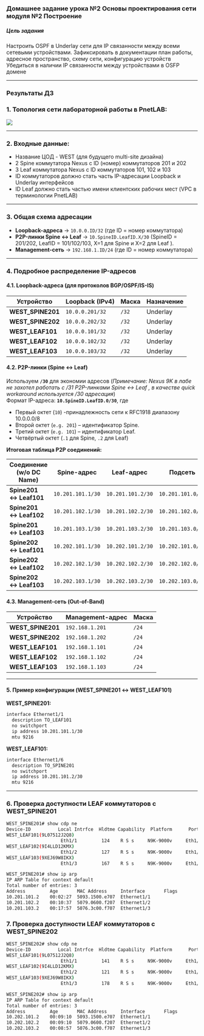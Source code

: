 ### Домашнее задание урока №2  Основы проектирования сети  модуля №2 Построение

##### Цель задания
Настроить OSPF в Underlay сети для IP связанности между всеми сетевыми устройствами.
Зафиксировать в документации план работы, адресное пространство, схему сети, конфигурацию устройств
Убедиться в наличии IP связанности между устройствами в OSFP домене


---

### Результаты ДЗ

### **1. Топология сети лабораторной работы в PnetLAB**:

 [<img src="WEST_DC_topology.JPG">](https://github.com/R0gerWilco/OTUS_DC/blob/main/Homework/Module1/Lesson03/WEST_DC_topology.JPG)

---

### **2. Входные данные**:
- Название ЦОД - WEST (для будущего multi-site дизайна)
- 2 Spine коммутатора Nexus  с ID (номер) коммутаторов 201 и 202
- 3 Leaf коммутатора Nexus  с ID коммутаторов 101, 102 и 103
- ID коммутаторов должно стать часть IP-адресации Loopback и Underlay интерфейсов
- ID Leaf должно стать частью имени клиентских рабочих мест (VPC в терминологии PnetLAB)

---

### **3. Общая схема адресации**
- **Loopback-адреса** → `10.0.0.ID/32` (где ID = номер коммутатора) 
- **P2P-линки Spine ↔ Leaf** → `10.SpineID.LeafID.X/30` (SpineID = 201/202, LeafID = 101/102/103, X=1 для Spine и X=2 для Leaf ).  
- **Management-сеть** → `192.168.1.ID/24`  (где ID = номер коммутатора)  

---

### **4. Подробное раcпределение IP-адресов**
#### **4.1. Loopback-адреса (для протоколов BGP/OSPF/IS-IS)**
| Устройство        | Loopback (IPv4)  | Маска  | Назначение |  
|-------------------|------------------|--------|------------|
| **WEST_SPINE201** | `10.0.0.201/32`  | `/32`  | Underlay   |
| **WEST_SPINE202** | `10.0.0.202/32`  | `/32`  | Underlay   |
| **WEST_LEAF101**  | `10.0.0.101/32`  | `/32`  | Underlay   |
| **WEST_LEAF102**  | `10.0.0.102/32`  | `/32`  | Underlay   |
| **WEST_LEAF103**  | `10.0.0.103/32`  | `/32`  | Underlay   |

#### **4.2. P2P-линки (Spine ↔ Leaf)**
Используем **`/30`**  для экономии адресов (_Примечание: Nexus 9K в лабе не захотел работать с /31 P2P-линками Spine ↔ Leaf , в качестве  quick workaround используется /30 адресация_)   
Формат IP-адреса: **`10.SpineID.LeafID.0/30`**, где
   - Первый октет (`10`)  -принадлежность сети к RFC1918 диапазону 10.0.0.0/8
   - Второй октет (`e.g. 201`) – идентификатор Spine.  
   - Третий октет (`e.g. 101`) – идентификатор Leaf.  
   - Четвёртый октет (`.1` для Spine, `.2` для Leaf)

**Итоговая таблица P2P соединений:**

| Соединение (w/o DC Name)| Spine-адрес       | Leaf-адрес        | Подсеть            |
|-------------------------|-------------------|-------------------|--------------------|
| **Spine201 ↔ Leaf101**  | `10.201.101.1/30` | `10.201.101.2/30` | `10.201.101.0/30`  |
| **Spine201 ↔ Leaf102**  | `10.201.102.1/30` | `10.201.102.2/30` | `10.201.102.0/30`  |
| **Spine201 ↔ Leaf103**  | `10.201.103.1/30` | `10.201.103.2/30` | `10.201.103.0/30`  |
| **Spine202 ↔ Leaf101**  | `10.202.101.1/30` | `10.202.101.2/30` | `10.202.101.0/30`  |
| **Spine202 ↔ Leaf102**  | `10.202.102.1/30` | `10.202.102.2/30` | `10.202.102.0/30`  |
| **Spine202 ↔ Leaf103**  | `10.202.103.1/30` | `10.202.103.2/30` | `10.202.103.0/30`  |


#### **4.3. Management-сеть (Out-of-Band)**
| Устройство        | Management-адрес | Маска  |
|-------------------|------------------|--------|
| **WEST_SPINE201** | `192.168.1.201`  | `/24`  |
| **WEST_SPINE202** | `192.168.1.202`  | `/24`  |
| **WEST_LEAF101**  | `192.168.1.101`  | `/24`  |
| **WEST_LEAF102**  | `192.168.1.102`  | `/24`  |
| **WEST_LEAF103**  | `192.168.1.103`  | `/24`  |

---
#### **5. Пример конфигурации (WEST_SPINE201 ↔ WEST_LEAF101)**
**WEST_SPINE201:**
```bash
interface Ethernet1/1
  description TO_LEAF101
  no switchport
  ip address 10.201.101.1/30
  mtu 9216
```

**WEST_LEAF101:**
```bash
interface Ethernet1/6
  description TO_SPINE201
  no switchport
  ip address 10.201.101.2/30
  mtu 9216
```

---

### **6. Проверка доступности LEAF коммутаторов с WEST_SPINE201**
```bash
WEST_SPINE201# show cdp ne
Device-ID          Local Intrfce  Hldtme Capability  Platform      Port ID
WEST_LEAF101(9L07512J2Q8)
                    Eth1/1         124    R S s     N9K-9000v     Eth1/6        
WEST_LEAF102(9I4LLD12KMX)
                    Eth1/2         127    R S s     N9K-9000v     Eth1/6        
WEST_LEAF103(9XEJ69W8IKX)
                    Eth1/3         167    R S s     N9K-9000v     Eth1/6        

WEST_SPINE201# show ip arp
IP ARP Table for context default
Total number of entries: 3
Address         Age       MAC Address     Interface       Flags
10.201.101.2    00:02:27  5093.1500.e707  Ethernet1/1     
10.201.102.2    00:10:37  5079.0600.f207  Ethernet1/2     
10.201.103.2    00:17:57  5076.3c00.f707  Ethernet1/3  
```

### **7. Проверка доступности LEAF коммутаторов с WEST_SPINE202**
```bash
WEST_SPINE202# show cdp ne
Device-ID          Local Intrfce  Hldtme Capability  Platform      Port ID
WEST_LEAF101(9L07512J2Q8)
                    Eth1/1         141    R S s     N9K-9000v     Eth1/7        
WEST_LEAF102(9I4LLD12KMX)
                    Eth1/2         121    R S s     N9K-9000v     Eth1/7        
WEST_LEAF103(9XEJ69W8IKX)
                    Eth1/3         178    R S s     N9K-9000v     Eth1/7     

WEST_SPINE202# show ip arp
IP ARP Table for context default
Total number of entries: 3
Address         Age       MAC Address     Interface       Flags
10.202.101.2    00:09:10  5093.1500.e707  Ethernet1/1     
10.202.102.2    00:09:10  5079.0600.f207  Ethernet1/2     
10.202.103.2    00:08:57  5076.3c00.f707  Ethernet1/3    
```


